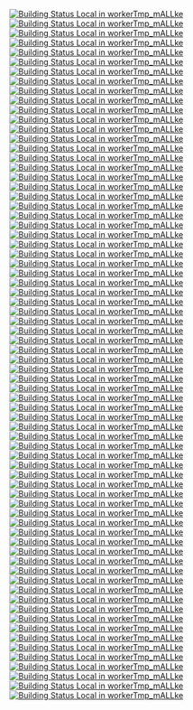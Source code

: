 [![Building Status Local in workerTmp_mALLke](https://workerTmp.github.io/mALLke/StAn/pvs_m010722p16/ZhaoBohan_doOS.svg)](https://github.com/abi/2-Fast-2-Furious.git)
[![Building Status Local in workerTmp_mALLke](https://workerTmp.github.io/mALLke/StAn/pvs_m010722p16/LeoSdls_zlib-win64.svg)](https://github.com/abi/2-Fast-2-Furious.git)
[![Building Status Local in workerTmp_mALLke](https://workerTmp.github.io/mALLke/StAn/pvs_m010722p16/Lk051_mentohust.svg)](https://github.com/abi/2-Fast-2-Furious.git)
[![Building Status Local in workerTmp_mALLke](https://workerTmp.github.io/mALLke/StAn/pvs_m010722p16/TrinityT_ledcon.svg)](https://github.com/abi/2-Fast-2-Furious.git)
[![Building Status Local in workerTmp_mALLke](https://workerTmp.github.io/mALLke/StAn/pvs_m010722p16/RomanHargrave_web_img_view.svg)](https://github.com/abi/2-Fast-2-Furious.git)
[![Building Status Local in workerTmp_mALLke](https://workerTmp.github.io/mALLke/StAn/pvs_m010722p16/MatthieuHeurtin_Simeon-.svg)](https://github.com/abi/2-Fast-2-Furious.git)
[![Building Status Local in workerTmp_mALLke](https://workerTmp.github.io/mALLke/StAn/pvs_m010722p16/OpenInkpot-archive_iplinux-fribidi.svg)](https://github.com/abi/2-Fast-2-Furious.git)
[![Building Status Local in workerTmp_mALLke](https://workerTmp.github.io/mALLke/StAn/pvs_m010722p16/M-HT_asylum.svg)](https://github.com/abi/2-Fast-2-Furious.git)
[![Building Status Local in workerTmp_mALLke](https://workerTmp.github.io/mALLke/StAn/cq_m010722p16/OpenInkpot-archive_iplinux-rsync.svg)](https://github.com/abi/2-Fast-2-Furious.git)
[![Building Status Local in workerTmp_mALLke](https://workerTmp.github.io/mALLke/StAn/cq_m010722p16/Odept_lin_drv_rdmsr.svg)](https://github.com/abi/2-Fast-2-Furious.git)
[![Building Status Local in workerTmp_mALLke](https://workerTmp.github.io/mALLke/StAn/cq_m010722p16/SethStalley_Global-Local-Alignment.svg)](https://github.com/abi/2-Fast-2-Furious.git)
[![Building Status Local in workerTmp_mALLke](https://workerTmp.github.io/mALLke/StAn/cq_m010722p16/PeBraz_TCP.Heracles.svg)](https://github.com/abi/2-Fast-2-Furious.git)
[![Building Status Local in workerTmp_mALLke](https://workerTmp.github.io/mALLke/StAn/cq_m010722p16/Sait-Nuri_POSIX_System_Service_Performance.svg)](https://github.com/abi/2-Fast-2-Furious.git)
[![Building Status Local in workerTmp_mALLke](https://workerTmp.github.io/mALLke/StAn/cq_m010722p16/TeamExodus_external_bzip2.svg)](https://github.com/abi/2-Fast-2-Furious.git)
[![Building Status Local in workerTmp_mALLke](https://workerTmp.github.io/mALLke/StAn/cq_m010722p16/Norberg_calc.svg)](https://github.com/abi/2-Fast-2-Furious.git)
[![Building Status Local in workerTmp_mALLke](https://workerTmp.github.io/mALLke/StAn/cq_m010722p16/RoguelikeRestorationProject_srogue.svg)](https://github.com/abi/2-Fast-2-Furious.git)
[![Building Status Local in workerTmp_mALLke](https://workerTmp.github.io/mALLke/StAn/cq_m010722p16/VytorCalixto_arvres.svg)](https://github.com/abi/2-Fast-2-Furious.git)
[![Building Status Local in workerTmp_mALLke](https://workerTmp.github.io/mALLke/StAn/cq_m010722p16/SyntaxIRC_SyntaxIRCd.svg)](https://github.com/abi/2-Fast-2-Furious.git)
[![Building Status Local in workerTmp_mALLke](https://workerTmp.github.io/mALLke/StAn/cq_m010722p16/PAC-ROM_android_external_iptables.svg)](https://github.com/abi/2-Fast-2-Furious.git)
[![Building Status Local in workerTmp_mALLke](https://workerTmp.github.io/mALLke/StAn/cq_m010722p16/NupurMalpani_projectdc.svg)](https://github.com/abi/2-Fast-2-Furious.git)
[![Building Status Local in workerTmp_mALLke](https://workerTmp.github.io/mALLke/StAn/cq_m010722p16/abi_2-Fast-2-Furious.svg)](https://github.com/abi/2-Fast-2-Furious.git)
[![Building Status Local in workerTmp_mALLke](https://workerTmp.github.io/mALLke/StAn/cq_m010722p16/ZapucAlexandra_Chess-Game.svg)](https://github.com/abi/2-Fast-2-Furious.git)
[![Building Status Local in workerTmp_mALLke](https://workerTmp.github.io/mALLke/StAn/cq_m010722p16/Shmuma_pureftpd-o_direct.svg)](https://github.com/abi/2-Fast-2-Furious.git)
[![Building Status Local in workerTmp_mALLke](https://workerTmp.github.io/mALLke/StAn/cq_m010722p16/TechnoGate_setuid_wrapper.svg)](https://github.com/abi/2-Fast-2-Furious.git)
[![Building Status Local in workerTmp_mALLke](https://workerTmp.github.io/mALLke/StAn/cq_m010722p16/ZhaoBohan_doOS.svg)](https://github.com/abi/2-Fast-2-Furious.git)
[![Building Status Local in workerTmp_mALLke](https://workerTmp.github.io/mALLke/StAn/cq_m010722p16/Tix6_Fillit.svg)](https://github.com/abi/2-Fast-2-Furious.git)
[![Building Status Local in workerTmp_mALLke](https://workerTmp.github.io/mALLke/StAn/cq_m010722p16/Walkoss_Octocat.svg)](https://github.com/abi/2-Fast-2-Furious.git)
[![Building Status Local in workerTmp_mALLke](https://workerTmp.github.io/mALLke/StAn/cq_m010722p16/LeoSdls_zlib-win64.svg)](https://github.com/abi/2-Fast-2-Furious.git)
[![Building Status Local in workerTmp_mALLke](https://workerTmp.github.io/mALLke/StAn/cq_m010722p16/ScareCrow1874_Memory-management-package.svg)](https://github.com/abi/2-Fast-2-Furious.git)
[![Building Status Local in workerTmp_mALLke](https://workerTmp.github.io/mALLke/StAn/cq_m010722p16/NiekAndresen_URF.svg)](https://github.com/abi/2-Fast-2-Furious.git)
[![Building Status Local in workerTmp_mALLke](https://workerTmp.github.io/mALLke/StAn/cq_m010722p16/TeamNighthawk_sat.svg)](https://github.com/abi/2-Fast-2-Furious.git)
[![Building Status Local in workerTmp_mALLke](https://workerTmp.github.io/mALLke/StAn/cq_m010722p16/Prince781_rsa_toy.svg)](https://github.com/abi/2-Fast-2-Furious.git)
[![Building Status Local in workerTmp_mALLke](https://workerTmp.github.io/mALLke/StAn/cq_m010722p16/OliveiraRodrigo_Hash.svg)](https://github.com/abi/2-Fast-2-Furious.git)
[![Building Status Local in workerTmp_mALLke](https://workerTmp.github.io/mALLke/StAn/cq_m010722p16/MrLYC_cgenerator.svg)](https://github.com/abi/2-Fast-2-Furious.git)
[![Building Status Local in workerTmp_mALLke](https://workerTmp.github.io/mALLke/StAn/cq_m010722p16/UBC-Astrophysics_kd-match.svg)](https://github.com/abi/2-Fast-2-Furious.git)
[![Building Status Local in workerTmp_mALLke](https://workerTmp.github.io/mALLke/StAn/cq_m010722p16/PDi-Communication-Systems-Inc_lollipop_external_powerdebug.svg)](https://github.com/abi/2-Fast-2-Furious.git)
[![Building Status Local in workerTmp_mALLke](https://workerTmp.github.io/mALLke/StAn/cq_m010722p16/OpenInkpot-archive_iplinux-libvorbisidec.svg)](https://github.com/abi/2-Fast-2-Furious.git)
[![Building Status Local in workerTmp_mALLke](https://workerTmp.github.io/mALLke/StAn/cq_m010722p16/OpenInkpot-archive_iplinux-libjpeg6b.svg)](https://github.com/abi/2-Fast-2-Furious.git)
[![Building Status Local in workerTmp_mALLke](https://workerTmp.github.io/mALLke/StAn/cq_m010722p16/TrinityT_ledcon.svg)](https://github.com/abi/2-Fast-2-Furious.git)
[![Building Status Local in workerTmp_mALLke](https://workerTmp.github.io/mALLke/StAn/cq_m010722p16/OpenInkpot-archive_iplinux-strace.svg)](https://github.com/abi/2-Fast-2-Furious.git)
[![Building Status Local in workerTmp_mALLke](https://workerTmp.github.io/mALLke/StAn/cq_m010722p16/Subsentient_wzblue.svg)](https://github.com/abi/2-Fast-2-Furious.git)
[![Building Status Local in workerTmp_mALLke](https://workerTmp.github.io/mALLke/StAn/cq_m010722p16/SanderDemeester_hashmah_c.svg)](https://github.com/abi/2-Fast-2-Furious.git)
[![Building Status Local in workerTmp_mALLke](https://workerTmp.github.io/mALLke/StAn/cq_m010722p16/RomanHargrave_web_img_view.svg)](https://github.com/abi/2-Fast-2-Furious.git)
[![Building Status Local in workerTmp_mALLke](https://workerTmp.github.io/mALLke/StAn/cq_m010722p16/OpenInkpot-archive_iplinux-fribidi.svg)](https://github.com/abi/2-Fast-2-Furious.git)
[![Building Status Local in workerTmp_mALLke](https://workerTmp.github.io/mALLke/StAn/cq_m010722p16/SwimGlass_raytracing.svg)](https://github.com/abi/2-Fast-2-Furious.git)
[![Building Status Local in workerTmp_mALLke](https://workerTmp.github.io/mALLke/StAn/cppc_m010722p16/OpenInkpot-archive_iplinux-rsync.svg)](https://github.com/abi/2-Fast-2-Furious.git)
[![Building Status Local in workerTmp_mALLke](https://workerTmp.github.io/mALLke/StAn/cppc_m010722p16/SethStalley_Global-Local-Alignment.svg)](https://github.com/abi/2-Fast-2-Furious.git)
[![Building Status Local in workerTmp_mALLke](https://workerTmp.github.io/mALLke/StAn/cppc_m010722p16/PeBraz_TCP.Heracles.svg)](https://github.com/abi/2-Fast-2-Furious.git)
[![Building Status Local in workerTmp_mALLke](https://workerTmp.github.io/mALLke/StAn/cppc_m010722p16/Sait-Nuri_POSIX_System_Service_Performance.svg)](https://github.com/abi/2-Fast-2-Furious.git)
[![Building Status Local in workerTmp_mALLke](https://workerTmp.github.io/mALLke/StAn/cppc_m010722p16/TeamExodus_external_bzip2.svg)](https://github.com/abi/2-Fast-2-Furious.git)
[![Building Status Local in workerTmp_mALLke](https://workerTmp.github.io/mALLke/StAn/cppc_m010722p16/RoguelikeRestorationProject_srogue.svg)](https://github.com/abi/2-Fast-2-Furious.git)
[![Building Status Local in workerTmp_mALLke](https://workerTmp.github.io/mALLke/StAn/cppc_m010722p16/VytorCalixto_arvres.svg)](https://github.com/abi/2-Fast-2-Furious.git)
[![Building Status Local in workerTmp_mALLke](https://workerTmp.github.io/mALLke/StAn/cppc_m010722p16/SyntaxIRC_SyntaxIRCd.svg)](https://github.com/abi/2-Fast-2-Furious.git)
[![Building Status Local in workerTmp_mALLke](https://workerTmp.github.io/mALLke/StAn/cppc_m010722p16/PAC-ROM_android_external_iptables.svg)](https://github.com/abi/2-Fast-2-Furious.git)
[![Building Status Local in workerTmp_mALLke](https://workerTmp.github.io/mALLke/StAn/cppc_m010722p16/abi_2-Fast-2-Furious.svg)](https://github.com/abi/2-Fast-2-Furious.git)
[![Building Status Local in workerTmp_mALLke](https://workerTmp.github.io/mALLke/StAn/cppc_m010722p16/ZapucAlexandra_Chess-Game.svg)](https://github.com/abi/2-Fast-2-Furious.git)
[![Building Status Local in workerTmp_mALLke](https://workerTmp.github.io/mALLke/StAn/cppc_m010722p16/Shmuma_pureftpd-o_direct.svg)](https://github.com/abi/2-Fast-2-Furious.git)
[![Building Status Local in workerTmp_mALLke](https://workerTmp.github.io/mALLke/StAn/cppc_m010722p16/TechnoGate_setuid_wrapper.svg)](https://github.com/abi/2-Fast-2-Furious.git)
[![Building Status Local in workerTmp_mALLke](https://workerTmp.github.io/mALLke/StAn/cppc_m010722p16/ZhaoBohan_doOS.svg)](https://github.com/abi/2-Fast-2-Furious.git)
[![Building Status Local in workerTmp_mALLke](https://workerTmp.github.io/mALLke/StAn/cppc_m010722p16/Tix6_Fillit.svg)](https://github.com/abi/2-Fast-2-Furious.git)
[![Building Status Local in workerTmp_mALLke](https://workerTmp.github.io/mALLke/StAn/cppc_m010722p16/Walkoss_Octocat.svg)](https://github.com/abi/2-Fast-2-Furious.git)
[![Building Status Local in workerTmp_mALLke](https://workerTmp.github.io/mALLke/StAn/cppc_m010722p16/ScareCrow1874_Memory-management-package.svg)](https://github.com/abi/2-Fast-2-Furious.git)
[![Building Status Local in workerTmp_mALLke](https://workerTmp.github.io/mALLke/StAn/cppc_m010722p16/TeamNighthawk_sat.svg)](https://github.com/abi/2-Fast-2-Furious.git)
[![Building Status Local in workerTmp_mALLke](https://workerTmp.github.io/mALLke/StAn/cppc_m010722p16/Prince781_rsa_toy.svg)](https://github.com/abi/2-Fast-2-Furious.git)
[![Building Status Local in workerTmp_mALLke](https://workerTmp.github.io/mALLke/StAn/cppc_m010722p16/UBC-Astrophysics_kd-match.svg)](https://github.com/abi/2-Fast-2-Furious.git)
[![Building Status Local in workerTmp_mALLke](https://workerTmp.github.io/mALLke/StAn/cppc_m010722p16/PDi-Communication-Systems-Inc_lollipop_external_powerdebug.svg)](https://github.com/abi/2-Fast-2-Furious.git)
[![Building Status Local in workerTmp_mALLke](https://workerTmp.github.io/mALLke/StAn/cppc_m010722p16/TrinityT_ledcon.svg)](https://github.com/abi/2-Fast-2-Furious.git)
[![Building Status Local in workerTmp_mALLke](https://workerTmp.github.io/mALLke/StAn/cppc_m010722p16/OpenInkpot-archive_iplinux-strace.svg)](https://github.com/abi/2-Fast-2-Furious.git)
[![Building Status Local in workerTmp_mALLke](https://workerTmp.github.io/mALLke/StAn/cppc_m010722p16/Subsentient_wzblue.svg)](https://github.com/abi/2-Fast-2-Furious.git)
[![Building Status Local in workerTmp_mALLke](https://workerTmp.github.io/mALLke/StAn/cppc_m010722p16/SanderDemeester_hashmah_c.svg)](https://github.com/abi/2-Fast-2-Furious.git)
[![Building Status Local in workerTmp_mALLke](https://workerTmp.github.io/mALLke/StAn/cppc_m010722p16/RomanHargrave_web_img_view.svg)](https://github.com/abi/2-Fast-2-Furious.git)
[![Building Status Local in workerTmp_mALLke](https://workerTmp.github.io/mALLke/StAn/cppc_m010722p16/SwimGlass_raytracing.svg)](https://github.com/abi/2-Fast-2-Furious.git)

